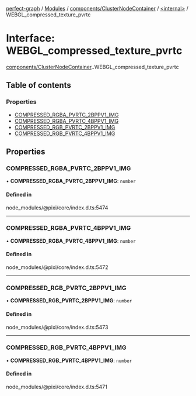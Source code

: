 [perfect-graph](../README.md) / [Modules](../modules.md) / [components/ClusterNodeContainer](../modules/components_ClusterNodeContainer.md) / [<internal\>](../modules/components_ClusterNodeContainer._internal_.md) / WEBGL\_compressed\_texture\_pvrtc

# Interface: WEBGL\_compressed\_texture\_pvrtc

[components/ClusterNodeContainer](../modules/components_ClusterNodeContainer.md).[<internal>](../modules/components_ClusterNodeContainer._internal_.md).WEBGL_compressed_texture_pvrtc

## Table of contents

### Properties

- [COMPRESSED\_RGBA\_PVRTC\_2BPPV1\_IMG](components_ClusterNodeContainer._internal_.WEBGL_compressed_texture_pvrtc-1.md#compressed_rgba_pvrtc_2bppv1_img)
- [COMPRESSED\_RGBA\_PVRTC\_4BPPV1\_IMG](components_ClusterNodeContainer._internal_.WEBGL_compressed_texture_pvrtc-1.md#compressed_rgba_pvrtc_4bppv1_img)
- [COMPRESSED\_RGB\_PVRTC\_2BPPV1\_IMG](components_ClusterNodeContainer._internal_.WEBGL_compressed_texture_pvrtc-1.md#compressed_rgb_pvrtc_2bppv1_img)
- [COMPRESSED\_RGB\_PVRTC\_4BPPV1\_IMG](components_ClusterNodeContainer._internal_.WEBGL_compressed_texture_pvrtc-1.md#compressed_rgb_pvrtc_4bppv1_img)

## Properties

### COMPRESSED\_RGBA\_PVRTC\_2BPPV1\_IMG

• **COMPRESSED\_RGBA\_PVRTC\_2BPPV1\_IMG**: `number`

#### Defined in

node_modules/@pixi/core/index.d.ts:5474

___

### COMPRESSED\_RGBA\_PVRTC\_4BPPV1\_IMG

• **COMPRESSED\_RGBA\_PVRTC\_4BPPV1\_IMG**: `number`

#### Defined in

node_modules/@pixi/core/index.d.ts:5472

___

### COMPRESSED\_RGB\_PVRTC\_2BPPV1\_IMG

• **COMPRESSED\_RGB\_PVRTC\_2BPPV1\_IMG**: `number`

#### Defined in

node_modules/@pixi/core/index.d.ts:5473

___

### COMPRESSED\_RGB\_PVRTC\_4BPPV1\_IMG

• **COMPRESSED\_RGB\_PVRTC\_4BPPV1\_IMG**: `number`

#### Defined in

node_modules/@pixi/core/index.d.ts:5471
